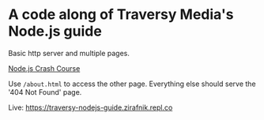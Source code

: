 # A code along of Traversy Media's Node.js guide

Basic http server and multiple pages.

[Node.js Crash Course](https://www.youtube.com/watch?v=fBNz5xF-Kx4)

Use `/about.html` to access the other page. Everything else should serve the '404 Not Found' page.

Live: https://traversy-nodejs-guide.zirafnik.repl.co
